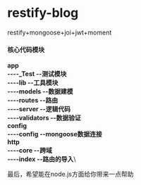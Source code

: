 # restify-blog
restify+mongoose+joi+jwt+moment

#### 核心代码模块
**app**\
  **----_Test   --测试模块**\
  **----lib     --工具模块**\
  **----models  --数据建模**\
  **----routes  --路由**\
  **----server  --逻辑代码**\
  **----validators  --数据验证**\
**config**\
  **----config  --mongoose数据连接**\
**http**\
  **----core    --跨域**\
  **----index   --路由的导入**\

  最后，希望能在node.js方面给你带来一点帮助
